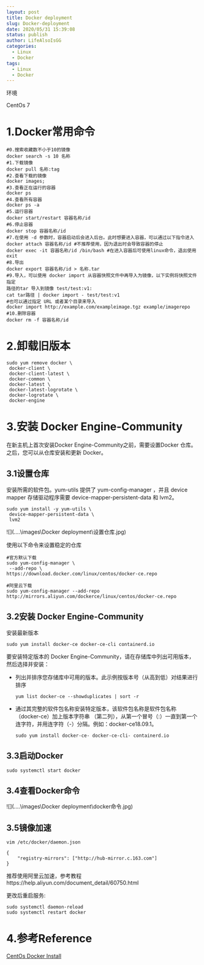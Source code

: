```yaml
---
layout: post
title: Docker deployment
slug: Docker-deployment
date: 2020/05/31 15:39:08
status: publish
author: LifeAlsoIsGG
categories: 
  - Linux
  - Docker
tags: 
  - Linux
  - Docker
---
```


环境

CentOs 7



# 1.Docker常用命令

```shell
#0.搜索收藏数不⼩于10的镜像
docker search -s 10 名称
#1.下载镜像
docker pull 名称:tag
#2.查看下载的镜像
docker images;
#3.查看正在运⾏的容器
docker ps
#4.查看所有容器
docker ps -a
#5.运⾏容器
docker start/restart 容器名称/id
#6.停⽌容器
docker stop 容器名称/id
#7.在使⽤ -d 参数时，容器启动后会进⼊后台。此时想要进⼊容器，可以通过以下指令进⼊
docker attach 容器名称/id #不推荐使⽤，因为退出时会导致容器的停⽌
docker exec -it 容器名称/id /bin/bash #在进⼊容器后可使⽤linux命令，退出使⽤exit
#8.导出
docker export 容器名称/id > 名称.tar
#9.导⼊，可以使⽤ docker import 从容器快照⽂件中再导⼊为镜像，以下实例将快照⽂件指定
路径的tar 导⼊到镜像 test/test:v1:
cat tar路径 | docker import - test/test:v1
#也可以通过指定 URL 或者某个⽬录来导⼊
docker import http://example.com/exampleimage.tgz example/imagerepo
#10.删除容器
docker rm -f 容器名称/id

```



# 2.卸载旧版本

```shell
sudo yum remove docker \
 docker-client \
 docker-client-latest \
 docker-common \
 docker-latest \
 docker-latest-logrotate \
 docker-logrotate \
 docker-engine
```



# 3.安装 Docker Engine-Community

在新主机上⾸次安装Docker Engine-Community之前，需要设置Docker 仓库。之后，您可以从仓库安装和更新 Docker。 

## 3.1设置仓库 

安装所需的软件包。yum-utils 提供了 yum-config-manager ，并且 device mapper 存储驱动程序需要 device-mapper-persistent-data 和 lvm2。

```shell
sudo yum install -y yum-utils \
 device-mapper-persistent-data \
 lvm2
```

![](..\..\images\Docker deployment\设置仓库.jpg)

使⽤以下命令来设置稳定的仓库

```shell
#官⽅默认下载
sudo yum-config-manager \
 --add-repo \
https://download.docker.com/linux/centos/docker-ce.repo

#阿⾥云下载
sudo yum-config-manager --add-repo http://mirrors.aliyun.com/dockerce/linux/centos/docker-ce.repo
```



## 3.2安装 Docker Engine-Community

安装最新版本

```shell
sudo yum install docker-ce docker-ce-cli containerd.io
```

要安装特定版本的 Docker Engine-Community，请在存储库中列出可⽤版本，然后选择并安装： 

- 列出并排序您存储库中可⽤的版本。此示例按版本号（从⾼到低）对结果进⾏排序

  ```shell
  yum list docker-ce --showduplicates | sort -r
  ```

- 通过其完整的软件包名称安装特定版本，该软件包名称是软件包名称（docker-ce）加上版本字符串 （第⼆列），从第⼀个冒号（:）⼀直到第⼀个连字符，并⽤连字符（-）分隔。例如：docker-ce18.09.1。

  ```shell
  sudo yum install docker-ce- docker-ce-cli- containerd.io
  ```



## 3.3启动Docker

```shell
sudo systemctl start docker
```



## 3.4查看Docker命令

![](..\..\images\Docker deployment\docker命令.jpg)



## 3.5镜像加速

```shell
vim /etc/docker/daemon.json

{ 
	"registry-mirrors": ["http://hub-mirror.c.163.com"] 	
} 
```

推荐使⽤阿⾥云加速，参考教程https://help.aliyun.com/document_detail/60750.html

更改后重启服务:

```shell
sudo systemctl daemon-reload
sudo systemctl restart docker
```



# 4.参考Reference

[CentOs Docker Install](https://www.runoob.com/docker/centos-docker-install.html)